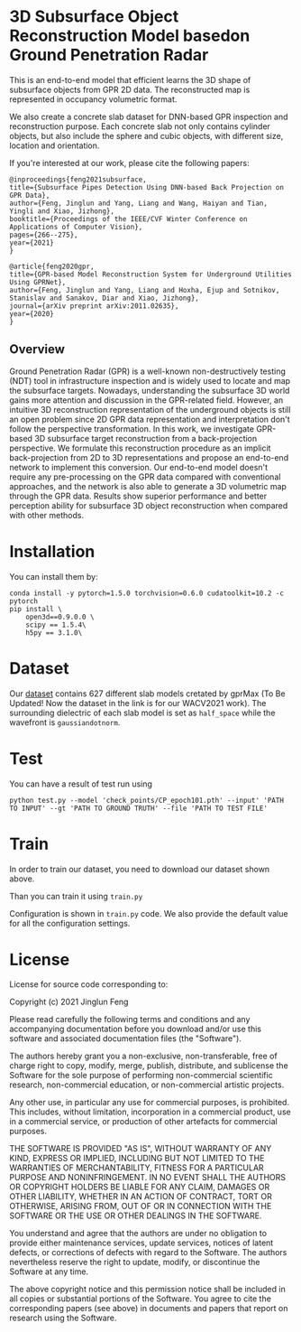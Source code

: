 3D Subsurface Object Reconstruction Model basedon Ground Penetration Radar
====
This is an end-to-end model that efficient learns the 3D shape of subsurface objects from GPR 2D data. The reconstructed map is represented in occupancy volumetric format.

We also create a concrete slab dataset for DNN-based GPR inspection and reconstruction purpose. Each concrete slab not only contains cylinder objects, but also include the sphere and cubic objects, with different size, location and orientation.

If you're interested at our work, please cite the following papers:
```
@inproceedings{feng2021subsurface,
title={Subsurface Pipes Detection Using DNN-based Back Projection on GPR Data},
author={Feng, Jinglun and Yang, Liang and Wang, Haiyan and Tian, Yingli and Xiao, Jizhong},
booktitle={Proceedings of the IEEE/CVF Winter Conference on Applications of Computer Vision},
pages={266--275},
year={2021}
}

@article{feng2020gpr,
title={GPR-based Model Reconstruction System for Underground Utilities Using GPRNet},
author={Feng, Jinglun and Yang, Liang and Hoxha, Ejup and Sotnikov, Stanislav and Sanakov, Diar and Xiao, Jizhong},
journal={arXiv preprint arXiv:2011.02635},
year={2020}
}
```

Overview
----
Ground Penetration Radar (GPR) is a well-known non-destructively testing (NDT) tool in infrastructure inspection and is widely used to locate and map the subsurface targets. Nowadays, understanding the subsurface 3D world gains more attention and discussion in the GPR-related field. However, an intuitive 3D reconstruction representation of the underground objects is still an open problem since 2D GPR data representation and interpretation don't follow the perspective transformation. In this work, we investigate GPR-based 3D subsurface target reconstruction from a back-projection perspective. We formulate this reconstruction procedure as an implicit back-projection from 2D to 3D representations and propose an end-to-end network to implement this conversion. Our end-to-end model doesn't require any pre-processing on the GPR data compared with conventional approaches, and the network is also able to generate a 3D volumetric map through the GPR data. Results show superior performance and better perception ability for subsurface 3D object reconstruction when compared with other methods.

# Installation
You can install them by:
```
conda install -y pytorch=1.5.0 torchvision=0.6.0 cudatoolkit=10.2 -c pytorch
pip install \
	open3d==0.9.0.0 \
	scipy == 1.5.4\
	h5py == 3.1.0\
```

# Dataset
Our [dataset](https://www.dropbox.com/scl/fo/u2fcwsl8rxtwcfck7f1is/h?dl=0&rlkey=nl9w582l0qjtv108ra54buouh) contains 627 different slab models cretated by gprMax (To Be Updated! Now the dataset in the link is for our WACV2021 work). The surrounding dielectric of each slab model is set as `half_space` while the wavefront is `gaussiandotnorm`.

# Test
You can have a result of test run using
```
python test.py --model 'check_points/CP_epoch101.pth' --input' 'PATH TO INPUT' --gt 'PATH TO GROUND TRUTH' --file 'PATH TO TEST FILE'
```

# Train
In order to train our dataset, you need to download our dataset shown above.

Than you can train it using `train.py`

Configuration is shown in `train.py` code. We also provide the default value for all the configuration settings.

# License

License for source code corresponding to:

Copyright (c) 2021 Jinglun Feng

Please read carefully the following terms and conditions and any accompanying documentation before you download and/or use this software and associated documentation files (the "Software").

The authors hereby grant you a non-exclusive, non-transferable, free of charge right to copy, modify, merge, publish, distribute, and sublicense the Software for the sole purpose of performing non-commercial scientific research, non-commercial education, or non-commercial artistic projects.

Any other use, in particular any use for commercial purposes, is prohibited. This includes, without limitation, incorporation in a commercial product, use in a commercial service, or production of other artefacts for commercial purposes.

THE SOFTWARE IS PROVIDED "AS IS", WITHOUT WARRANTY OF ANY KIND, EXPRESS OR IMPLIED, INCLUDING BUT NOT LIMITED TO THE WARRANTIES OF MERCHANTABILITY, FITNESS FOR A PARTICULAR PURPOSE AND NONINFRINGEMENT. IN NO EVENT SHALL THE AUTHORS OR COPYRIGHT HOLDERS BE LIABLE FOR ANY CLAIM, DAMAGES OR OTHER LIABILITY, WHETHER IN AN ACTION OF CONTRACT, TORT OR OTHERWISE, ARISING FROM, OUT OF OR IN CONNECTION WITH THE SOFTWARE OR THE USE OR OTHER DEALINGS IN THE SOFTWARE.

You understand and agree that the authors are under no obligation to provide either maintenance services, update services, notices of latent defects, or corrections of defects with regard to the Software. The authors nevertheless reserve the right to update, modify, or discontinue the Software at any time.

The above copyright notice and this permission notice shall be included in all copies or substantial portions of the Software. You agree to cite the corresponding papers (see above) in documents and papers that report on research using the Software.
